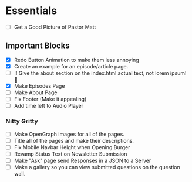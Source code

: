# Essentials
- [ ] Get a Good Picture of Pastor Matt

## Important Blocks
- [x] Redo Button Animation to make them less annoying
- [x] Create an example for an episode/article page.
- [ ] !! Give the about section on the index.html actual text, not lorem ipsum! 👀
- [x] Make Episodes Page
- [ ] Make About Page
- [ ] Fix Footer (Make it appealing)
- [ ] Add time left to Audio Player

### Nitty Gritty
- [ ] Make OpenGraph images for all of the pages.
- [ ] Title all of the pages and make their descriptions.
- [ ] Fix Mobile Navbar Height when Opening Burger
- [ ] Revamp Status Text on Newsletter Submission
- [ ] Make "Ask" page send Responses in a JSON to a Server
- [ ] Make a gallery so you can view submitted questions on the question wall.